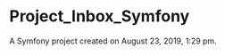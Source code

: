 Project_Inbox_Symfony
=====================

A Symfony project created on August 23, 2019, 1:29 pm.
